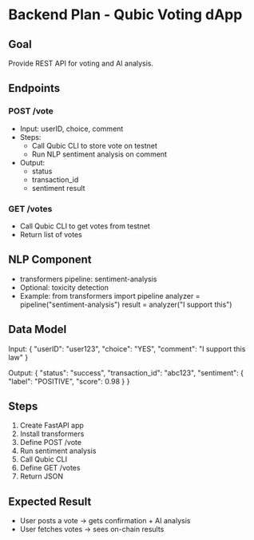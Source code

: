 # Backend Plan - Qubic Voting dApp

## Goal
Provide REST API for voting and AI analysis.

## Endpoints

### POST /vote
- Input: userID, choice, comment
- Steps:
  - Call Qubic CLI to store vote on testnet
  - Run NLP sentiment analysis on comment
- Output:
  - status
  - transaction_id
  - sentiment result

### GET /votes
- Call Qubic CLI to get votes from testnet
- Return list of votes

## NLP Component
- transformers pipeline: sentiment-analysis
- Optional: toxicity detection
- Example:
  from transformers import pipeline
  analyzer = pipeline("sentiment-analysis")
  result = analyzer("I support this")

## Data Model

Input:
{
  "userID": "user123",
  "choice": "YES",
  "comment": "I support this law"
}

Output:
{
  "status": "success",
  "transaction_id": "abc123",
  "sentiment": {
    "label": "POSITIVE",
    "score": 0.98
  }
}

## Steps
1. Create FastAPI app
2. Install transformers
3. Define POST /vote
4. Run sentiment analysis
5. Call Qubic CLI
6. Define GET /votes
7. Return JSON

## Expected Result
- User posts a vote → gets confirmation + AI analysis
- User fetches votes → sees on-chain results
